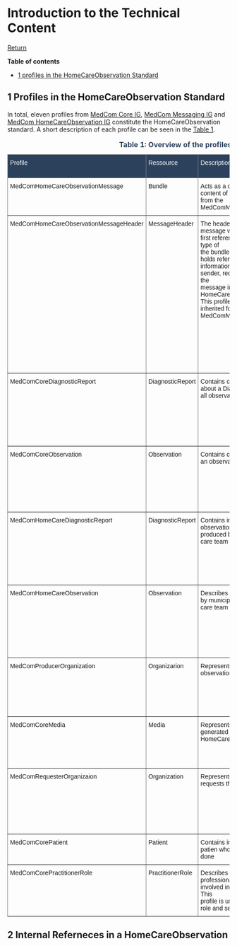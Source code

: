 # Introduction to the Technical Content
[Return](../../index.md)

**Table of contents**
* [1 profiles in the HomeCareObservation Standard](#1-profiles-in-the-homecareobservation-standard)



## 1 Profiles in the HomeCareObservation Standard
In total, eleven profiles from <a href="https://medcomfhir.dk/ig/core/" target="_blank">MedCom Core IG</a>, <a href="https://medcomfhir.dk/ig/messaging/" target="_blank">MedCom Messaging IG</a> and <a href="https://medcomfhir.dk/ig/homecareobservation/" target="_blank">MedCom HomeCareObservation IG</a> constitute the HomeCareObservation standard. A short description of each profile can be seen in the <a href="#tab1">Table 1<a>.


<style type="text/css">
.tg  {border-collapse:collapse;border-spacing:0;}
.tg td{border-color:black;border-style:solid;border-width:1px;font-family:Arial, sans-serif;font-size:14px;
  overflow:hidden;padding:10px 5px;word-break:normal;}
.tg th{border-color:black;border-style:solid;border-width:1px;font-family:Arial, sans-serif;font-size:14px;
  font-weight:normal;overflow:hidden;padding:10px 5px;word-break:normal;}
.tg .tg-lc33{background-color:#2c415c;border-color:inherit;color:#ffffff;text-align:left;vertical-align:top}
.tg .tg-0pky{border-color:inherit;text-align:left;vertical-align:top}
@media screen and (max-width: 767px) {.tg {width: auto !important;}.tg col {width: auto !important;}.tg-wrap {overflow-x: auto;-webkit-overflow-scrolling: touch;}}</style>
<div class="tg-wrap"><table class="tg" id="tab1">
<caption style="color:#2c415c; font-weight:bold; text-align:center"> Table 1: Overview of the profiles in HomeCareObservation standard </caption>
<thead>
  <tr>
    <th class="tg-lc33">Profile</th>
    <th class="tg-lc33">Ressource</th>
    <th class="tg-lc33">Description</th>
    <th class="tg-lc33">MustSupport elements</th>
    <th class="tg-lc33">Implementation Guide Origin </th>
  </tr>
</thead>
<tbody>
  <tr>
    <td class="tg-0pky">MedComHomeCareObservationMessage</td>
    <td class="tg-0pky">Bundle</td>
    <td class="tg-0pky">Acts as a container for the<br>content of the message. Inherited from the MedComMessagingMessage</td>
    <td class="tg-0pky">ID                                      <br>Type                                         <br>Timestamp                       <br>Entry</td>
    <td class="tg-0pky">HomeCareObservation</td>
  </tr>
  <tr>
    <td class="tg-0pky">MedComHomeCareObservationMessageHeader</td>
    <td class="tg-0pky">MessageHeader</td>
    <td class="tg-0pky">The header of a MedComHomeCare<br>message which must always be the first referenced profile, when the type of<br>the bundle is 'message'. This profile holds references to the fundamental<br>information in a message, such as sender, receiver, and the content of the<br>message in terms of HomeCareDiagnosticReport porfile. This profile is<br>inherited form the MedComMessagingMessageHeader</td>
    <td class="tg-0pky">Id<br><br>&nbsp;&nbsp;Text<br><br>&nbsp;&nbsp;Event[x]:eventCoding<br><br>&nbsp;&nbsp;Destination:primary<br><br>&nbsp;&nbsp;Destination:primary.use<br><br>&nbsp;&nbsp;Destination:primary.endpoint<br><br>&nbsp;&nbsp;Destination:primary.receiver<br><br>&nbsp;&nbsp;Sender<br><br>&nbsp;&nbsp;Source<br><br>&nbsp;&nbsp;Source.endpoint<br><br>&nbsp;&nbsp;Focus</td>
    <td class="tg-0pky">HomeCareObservation</td>
  </tr>
  <tr>
    <td class="tg-0pky">MedComCoreDiagnosticReport</td>
    <td class="tg-0pky">DiagnosticReport</td>
    <td class="tg-0pky">Contains central information<br>about a DiagnosticReport containg all observation</td>
    <td class="tg-0pky">Status                                          <br>Code                                    <br>Subject                                                  <br>Issued                                 <br>Meta.Security          <br>Performer                           <br>Result                                   Media                                <br>Media.Link                     <br>Conclusion</td>
    <td class="tg-0pky">Core</td>
  </tr>
  <tr>
    <td class="tg-0pky">MedComCoreObservation</td>
    <td class="tg-0pky">Observation</td>
    <td class="tg-0pky">Contains central informaion about<br>an observation </td>
    <td class="tg-0pky">Status                                          <br>Code                                                          <br>Code.coding.system                             <br>Code.coding.code                                  <br>Subject                                                  <br>EffectiveDateTime                        <br>Value                               <br>Note                            </td>
    <td class="tg-0pky">Core</td>
  </tr>
  <tr>
    <td class="tg-0pky">MedComHomeCareDiagnosticReport</td>
    <td class="tg-0pky">DiagnosticReport</td>
    <td class="tg-0pky">Contains information to all<br>observation results performed and produced by the municipal acute care team</td>
    <td class="tg-0pky">Status                                          <br>Code                                    <br>Subject                                                  <br>Issued                                 <br>Meta.Security          <br>Performer.ProducerOrganization       <br>Performer.practitionerRole                                    <br>Result                                   Media                                 Media.Link                      Conclusion</td>
    <td class="tg-0pky">HomeCareObservation</td>
  </tr>
  <tr>
    <td class="tg-0pky">MedComHomeCareObservation</td>
    <td class="tg-0pky">Observation</td>
    <td class="tg-0pky">Describes a  observation performed by municipal acute<br>care team </td>
    <td class="tg-0pky">Status                                          <br>Code                                                          <br>Code.coding.system                             <br>Code.coding.code                <br>Code.coding.display                                 Subject                                                  <br>EffectiveDateTime                         Value.Quantity                              <br>Value.string                          <br>Interpretation                                Note                            </td>
    <td class="tg-0pky">HomeCareObservation</td>
  </tr>
  <tr>
    <td class="tg-0pky">MedComProducerOrganization</td>
    <td class="tg-0pky">Organizarion</td>
    <td class="tg-0pky">Represents the producer of the<br>observation </td>
    <td class="tg-0pky">Text                                               <br>Identifier:EAN-ID                                 <br>Identifier:SOR-ID                          <br>Identifier:ProducentID            <br>Identifier:ProducentID.system              <br>Identifier:ProducentID.value                                        Name</td>
    <td class="tg-0pky">Messaging</td>
  </tr>
  <tr>
    <td class="tg-0pky">MedComCoreMedia</td>
    <td class="tg-0pky">Media</td>
    <td class="tg-0pky"> Represents the attached file that is generated in connection with HomeCareObservation. </td>
    <td class="tg-0pky">Identifier                                     <br>Status                                            <br>Operator                                             <br>Content.contentType                 <br>Content.data                              <br>Content.title                             Content.creation</td>
    <td class="tg-0pky">Core</td>
  </tr>
  <tr>
    <td class="tg-0pky">MedComRequesterOrganizaion</td>
    <td class="tg-0pky">Organization</td>
    <td class="tg-0pky">Represents the organization that<br>requests the  observation</td>
    <td class="tg-0pky">Text                                               <br>Identifier:EAN-ID                                 <br>Identifier:SOR-ID                          <br>Identifier:Ydrenummer            <br>Name                                            <br>Contact                                              <br>Contact.name                      <br>Contact.name.given</td>
    <td class="tg-0pky">Messaging</td>
  </tr>
  <tr>
    <td class="tg-0pky">MedComCorePatient</td>
    <td class="tg-0pky">Patient</td>
    <td class="tg-0pky">Contains information about the<br>patien who have had observation done</td>
    <td class="tg-0pky">Name</td>
    <td class="tg-0pky">Core</td>
  </tr>
  <tr>
    <td class="tg-0pky">MedComCorePractitionerRole</td>
    <td class="tg-0pky">PractitionerRole</td>
    <td class="tg-0pky"> Describes the role of a healthcare<br>professional or another actor involved in citizen or patient care. This<br>profile is used to describe the author role and sender or recipient.</td>
    <td class="tg-0pky">Practitioner Organization</td>
    <td class="tg-0pky">Core</td>
  </tr>
</tbody>
</table></div>



## 2 Internal Referneces in a HomeCareObservation 

